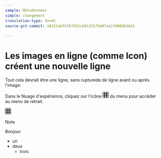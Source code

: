 ```yaml
---
sample: Métadonnées
simple: changement
translation-type: tm+mt
source-git-commit: a0151abf5f67d32c60125575d07aa1fd088b3643

---
```


# Les images en ligne (comme Icon) créent une nouvelle ligne

Tout cela devrait être une ligne, sans rupturede de ligne avant ou après l'image:

Dans le Nuage d'expérience, cliquez sur l'icône ![ ](icon.png) du menu pour accéder au menu de retrait.


[![](icon.png)](http://www.google.com)

>[!NOTE]
>Bonjour
>* un
>* deux
   >   * trois

